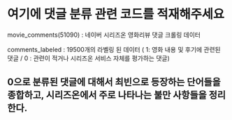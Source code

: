 # 여기에 댓글 분류 관련 코드를 적재해주세요 

movie_comments(51090) : 네이버 시리즈온 영화리뷰 댓글 크롤링 데이터

comments_labeled : 19500개의 라벨링 된 데이터 ( 1: 영화 내용 및 후기에 관련된 댓글 / 0 : 관련이 적거나 시리즈온 서비스 자체를 평가하는 댓글)


## 0으로 분류된 댓글에 대해서 최빈으로 등장하는 단어들을 종합하고, 시리즈온에서 주로 나타나는 불만 사항들을 정리한다.
